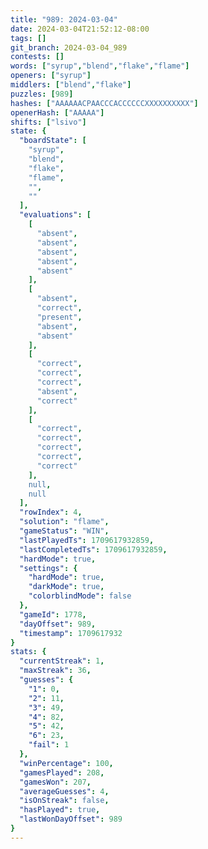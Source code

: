 ```yaml
---
title: "989: 2024-03-04"
date: 2024-03-04T21:52:12-08:00
tags: []
git_branch: 2024-03-04_989
contests: []
words: ["syrup","blend","flake","flame"]
openers: ["syrup"]
middlers: ["blend","flake"]
puzzles: [989]
hashes: ["AAAAAACPAACCCACCCCCCXXXXXXXXXX"]
openerHash: ["AAAAA"]
shifts: ["lsivo"]
state: {
  "boardState": [
    "syrup",
    "blend",
    "flake",
    "flame",
    "",
    ""
  ],
  "evaluations": [
    [
      "absent",
      "absent",
      "absent",
      "absent",
      "absent"
    ],
    [
      "absent",
      "correct",
      "present",
      "absent",
      "absent"
    ],
    [
      "correct",
      "correct",
      "correct",
      "absent",
      "correct"
    ],
    [
      "correct",
      "correct",
      "correct",
      "correct",
      "correct"
    ],
    null,
    null
  ],
  "rowIndex": 4,
  "solution": "flame",
  "gameStatus": "WIN",
  "lastPlayedTs": 1709617932859,
  "lastCompletedTs": 1709617932859,
  "hardMode": true,
  "settings": {
    "hardMode": true,
    "darkMode": true,
    "colorblindMode": false
  },
  "gameId": 1778,
  "dayOffset": 989,
  "timestamp": 1709617932
}
stats: {
  "currentStreak": 1,
  "maxStreak": 36,
  "guesses": {
    "1": 0,
    "2": 11,
    "3": 49,
    "4": 82,
    "5": 42,
    "6": 23,
    "fail": 1
  },
  "winPercentage": 100,
  "gamesPlayed": 208,
  "gamesWon": 207,
  "averageGuesses": 4,
  "isOnStreak": false,
  "hasPlayed": true,
  "lastWonDayOffset": 989
}
---
```

<!-- more -->

